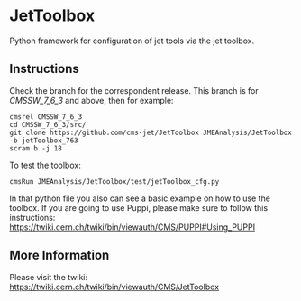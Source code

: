 # JetToolbox
Python framework for configuration of jet tools via the jet toolbox. 

## Instructions

Check the branch for the correspondent release. This branch is for *CMSSW_7_6_3* and above, then for example:
```
cmsrel CMSSW_7_6_3
cd CMSSW_7_6_3/src/
git clone https://github.com/cms-jet/JetToolbox JMEAnalysis/JetToolbox -b jetToolbox_763
scram b -j 18
```
To test the toolbox:
```
cmsRun JMEAnalysis/JetToolbox/test/jetToolbox_cfg.py
```
In that python file you also can see a basic example on how to use the toolbox.
If you are going to use Puppi, please make sure to follow this instructions: https://twiki.cern.ch/twiki/bin/viewauth/CMS/PUPPI#Using_PUPPI

## More Information

Please visit the twiki: https://twiki.cern.ch/twiki/bin/viewauth/CMS/JetToolbox
